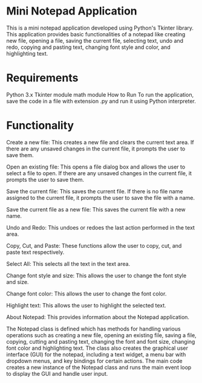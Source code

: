 # Mini Notepad Application
This is a mini notepad application developed using Python's Tkinter library. This application provides basic functionalities of a notepad like creating new file, opening a file, saving the current file, selecting text, undo and redo, copying and pasting text, changing font style and color, and highlighting text.

# Requirements
Python 3.x
Tkinter module
math module
How to Run
To run the application, save the code in a file with extension .py and run it using Python interpreter.

# Functionality
Create a new file: This creates a new file and clears the current text area. If there are any unsaved changes in the current file, it prompts the user to save them.

Open an existing file: This opens a file dialog box and allows the user to select a file to open. If there are any unsaved changes in the current file, it prompts the user to save them.

Save the current file: This saves the current file. If there is no file name assigned to the current file, it prompts the user to save the file with a name.

Save the current file as a new file: This saves the current file with a new name.

Undo and Redo: This undoes or redoes the last action performed in the text area.

Copy, Cut, and Paste: These functions allow the user to copy, cut, and paste text respectively.

Select All: This selects all the text in the text area.

Change font style and size: This allows the user to change the font style and size.

Change font color: This allows the user to change the font color.

Highlight text: This allows the user to highlight the selected text.

About Notepad: This provides information about the Notepad application.


The Notepad class is defined which has methods for handling various operations such as creating a new file, opening an existing file, saving a file, copying, cutting and pasting text, changing the font and font size, changing font color and highlighting text.
The class also creates the graphical user interface (GUI) for the notepad, including a text widget, a menu bar with dropdown menus, and key bindings for certain actions.
The main code creates a new instance of the Notepad class and runs the main event loop to display the GUI and handle user input.
